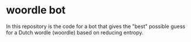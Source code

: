 # woordle bot

In this repository is the code for a bot that gives the "best" possible guess for a Dutch wordle (woordle) based on reducing entropy.
